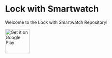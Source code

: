 # Lock with Smartwatch

Welcome to the Lock with Smartwatch Repository!

<a href="https://play.google.com/store/apps/details?id=com.GTP.lock" target="_blank">
<img src="https://play.google.com/intl/en_us/badges/images/generic/en-play-badge.png" alt="Get it on Google Play" height="80"/></a>
